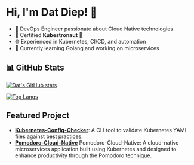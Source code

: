 # Hi, I'm Dat Diep! 👋

- 🚀 DevOps Engineer passionate about Cloud Native technologies
- 🎯 Certified **Kubestronaut** 🚀
- 🌐 Experienced in Kubernetes, CI/CD, and automation
- 🌱 Currently learning Golang and working on microservices

## 📊 GitHub Stats
[![Dat's GitHub stats](https://github-readme-stats.vercel.app/api?username=NineKama&show_icons=true&theme=radical)](https://github.com/anuraghazra/github-readme-stats)

[![Top Langs](https://github-readme-stats.vercel.app/api/top-langs/?username=NineKama&layout=compact&theme=radical)](https://github.com/anuraghazra/github-readme-stats)

## Featured Project
- **[Kubernetes-Config-Checker](https://github.com/NineKama/Kubernetes-Config-Checker)**: A CLI tool to validate Kubernetes YAML files against best practices.
- **[Pomodoro-Cloud-Native](https://github.com/NineKama/pomodoro-cloud-native/)** Pomodoro-Cloud-Native: A cloud-native microservices application built using Kubernetes and designed to enhance productivity through the Pomodoro technique.
